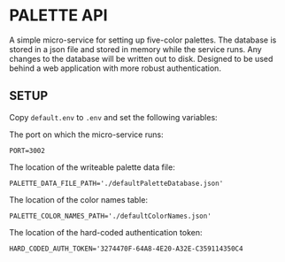 # PALETTE API

A simple micro-service for setting up five-color palettes.  The database is stored in a json file and stored in memory while the service runs.  Any changes to the database will be written out to disk.  Designed to be used behind a web application with more robust authentication.

## SETUP

Copy `default.env` to `.env` and set the following variables:

The port on which the micro-service runs:
```
PORT=3002
```

The location of the writeable palette data file:
```
PALETTE_DATA_FILE_PATH='./defaultPaletteDatabase.json'
```

The location of the color names table:
```
PALETTE_COLOR_NAMES_PATH='./defaultColorNames.json'
```

The location of the hard-coded authentication token:
```
HARD_CODED_AUTH_TOKEN='3274470F-64A8-4E20-A32E-C359114350C4
```